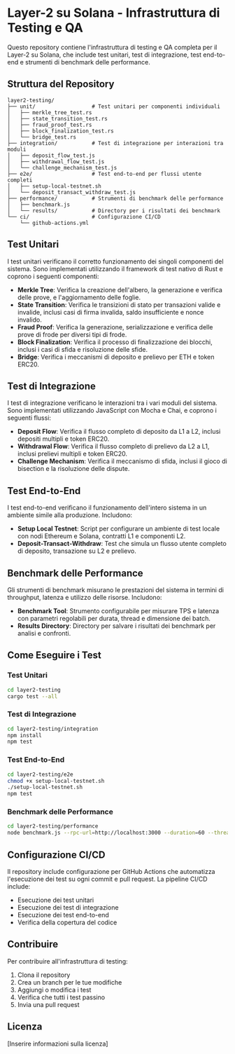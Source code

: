 # Layer-2 su Solana - Infrastruttura di Testing e QA

Questo repository contiene l'infrastruttura di testing e QA completa per il Layer-2 su Solana, che include test unitari, test di integrazione, test end-to-end e strumenti di benchmark delle performance.

## Struttura del Repository

```
layer2-testing/
├── unit/                  # Test unitari per componenti individuali
│   ├── merkle_tree_test.rs
│   ├── state_transition_test.rs
│   ├── fraud_proof_test.rs
│   ├── block_finalization_test.rs
│   └── bridge_test.rs
├── integration/           # Test di integrazione per interazioni tra moduli
│   ├── deposit_flow_test.js
│   ├── withdrawal_flow_test.js
│   └── challenge_mechanism_test.js
├── e2e/                   # Test end-to-end per flussi utente completi
│   ├── setup-local-testnet.sh
│   └── deposit_transact_withdraw_test.js
├── performance/           # Strumenti di benchmark delle performance
│   ├── benchmark.js
│   └── results/           # Directory per i risultati dei benchmark
└── ci/                    # Configurazione CI/CD
    └── github-actions.yml
```

## Test Unitari

I test unitari verificano il corretto funzionamento dei singoli componenti del sistema. Sono implementati utilizzando il framework di test nativo di Rust e coprono i seguenti componenti:

- **Merkle Tree**: Verifica la creazione dell'albero, la generazione e verifica delle prove, e l'aggiornamento delle foglie.
- **State Transition**: Verifica le transizioni di stato per transazioni valide e invalide, inclusi casi di firma invalida, saldo insufficiente e nonce invalido.
- **Fraud Proof**: Verifica la generazione, serializzazione e verifica delle prove di frode per diversi tipi di frode.
- **Block Finalization**: Verifica il processo di finalizzazione dei blocchi, inclusi i casi di sfida e risoluzione delle sfide.
- **Bridge**: Verifica i meccanismi di deposito e prelievo per ETH e token ERC20.

## Test di Integrazione

I test di integrazione verificano le interazioni tra i vari moduli del sistema. Sono implementati utilizzando JavaScript con Mocha e Chai, e coprono i seguenti flussi:

- **Deposit Flow**: Verifica il flusso completo di deposito da L1 a L2, inclusi depositi multipli e token ERC20.
- **Withdrawal Flow**: Verifica il flusso completo di prelievo da L2 a L1, inclusi prelievi multipli e token ERC20.
- **Challenge Mechanism**: Verifica il meccanismo di sfida, inclusi il gioco di bisection e la risoluzione delle dispute.

## Test End-to-End

I test end-to-end verificano il funzionamento dell'intero sistema in un ambiente simile alla produzione. Includono:

- **Setup Local Testnet**: Script per configurare un ambiente di test locale con nodi Ethereum e Solana, contratti L1 e componenti L2.
- **Deposit-Transact-Withdraw**: Test che simula un flusso utente completo di deposito, transazione su L2 e prelievo.

## Benchmark delle Performance

Gli strumenti di benchmark misurano le prestazioni del sistema in termini di throughput, latenza e utilizzo delle risorse. Includono:

- **Benchmark Tool**: Strumento configurabile per misurare TPS e latenza con parametri regolabili per durata, thread e dimensione dei batch.
- **Results Directory**: Directory per salvare i risultati dei benchmark per analisi e confronti.

## Come Eseguire i Test

### Test Unitari

```bash
cd layer2-testing
cargo test --all
```

### Test di Integrazione

```bash
cd layer2-testing/integration
npm install
npm test
```

### Test End-to-End

```bash
cd layer2-testing/e2e
chmod +x setup-local-testnet.sh
./setup-local-testnet.sh
npm test
```

### Benchmark delle Performance

```bash
cd layer2-testing/performance
node benchmark.js --rpc-url=http://localhost:3000 --duration=60 --threads=8 --batch-size=100
```

## Configurazione CI/CD

Il repository include configurazione per GitHub Actions che automatizza l'esecuzione dei test su ogni commit e pull request. La pipeline CI/CD include:

- Esecuzione dei test unitari
- Esecuzione dei test di integrazione
- Esecuzione dei test end-to-end
- Verifica della copertura del codice

## Contribuire

Per contribuire all'infrastruttura di testing:

1. Clona il repository
2. Crea un branch per le tue modifiche
3. Aggiungi o modifica i test
4. Verifica che tutti i test passino
5. Invia una pull request

## Licenza

[Inserire informazioni sulla licenza]
